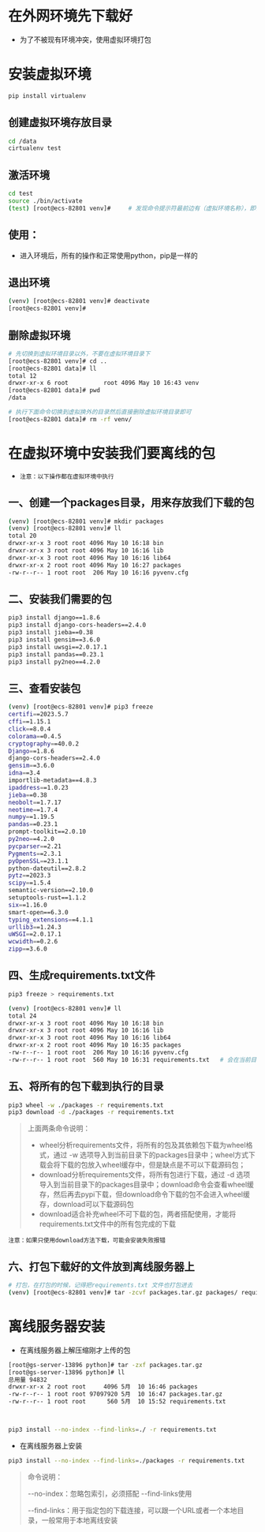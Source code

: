# 在外网环境先下载好

- 为了不被现有环境冲突，使用虚拟环境打包

# 安装虚拟环境

```bash
pip install virtualenv
```

## 创建虚拟环境存放目录

```bash
cd /data
cirtualenv test
```

## 激活环境

```bash
cd test
source ./bin/activate
(test) [root@ecs-82801 venv]#     # 发现命令提示符最前边有（虚拟环境名称），即代表进入到了虚拟环境
```

## 使用：

- 进入环境后，所有的操作和正常使用python，pip是一样的

## 退出环境

```bash
(venv) [root@ecs-82801 venv]# deactivate 
[root@ecs-82801 venv]#
```

## 删除虚拟环境

```bash
# 先切换到虚拟环境目录以外，不要在虚拟环境目录下
[root@ecs-82801 venv]# cd ..
[root@ecs-82801 data]# ll
total 12
drwxr-xr-x 6 root          root 4096 May 10 16:43 venv
[root@ecs-82801 data]# pwd
/data

# 执行下面命令切换到虚拟换外的目录然后直接删除虚拟环境目录即可
[root@ecs-82801 data]# rm -rf venv/
```



# 在虚拟环境中安装我们要离线的包

- `注意：以下操作都在虚拟环境中执行`

## 一、创建一个packages目录，用来存放我们下载的包

```bash
(venv) [root@ecs-82801 venv]# mkdir packages
(venv) [root@ecs-82801 venv]# ll
total 20
drwxr-xr-x 3 root root 4096 May 10 16:18 bin
drwxr-xr-x 3 root root 4096 May 10 16:16 lib
drwxr-xr-x 3 root root 4096 May 10 16:16 lib64
drwxr-xr-x 2 root root 4096 May 10 16:27 packages
-rw-r--r-- 1 root root  206 May 10 16:16 pyvenv.cfg
```

## 二、安装我们需要的包

```bash
pip3 install django==1.8.6
pip3 install django-cors-headers==2.4.0
pip3 install jieba==0.38
pip3 install gensim==3.6.0
pip3 install uwsgi==2.0.17.1
pip3 install pandas==0.23.1
pip3 install py2neo==4.2.0
```

## 三、查看安装包

```bash
(venv) [root@ecs-82801 venv]# pip3 freeze
certifi==2023.5.7
cffi==1.15.1
click==8.0.4
colorama==0.4.5
cryptography==40.0.2
Django==1.8.6
django-cors-headers==2.4.0
gensim==3.6.0
idna==3.4
importlib-metadata==4.8.3
ipaddress==1.0.23
jieba==0.38
neobolt==1.7.17
neotime==1.7.4
numpy==1.19.5
pandas==0.23.1
prompt-toolkit==2.0.10
py2neo==4.2.0
pycparser==2.21
Pygments==2.3.1
pyOpenSSL==23.1.1
python-dateutil==2.8.2
pytz==2023.3
scipy==1.5.4
semantic-version==2.10.0
setuptools-rust==1.1.2
six==1.16.0
smart-open==6.3.0
typing_extensions==4.1.1
urllib3==1.24.3
uWSGI==2.0.17.1
wcwidth==0.2.6
zipp==3.6.0
```

## 四、生成requirements.txt文件

```bash
pip3 freeze > requirements.txt

(venv) [root@ecs-82801 venv]# ll
total 24
drwxr-xr-x 3 root root 4096 May 10 16:18 bin
drwxr-xr-x 3 root root 4096 May 10 16:16 lib
drwxr-xr-x 3 root root 4096 May 10 16:16 lib64
drwxr-xr-x 2 root root 4096 May 10 16:35 packages
-rw-r--r-- 1 root root  206 May 10 16:16 pyvenv.cfg
-rw-r--r-- 1 root root  560 May 10 16:31 requirements.txt   # 会在当前目录下生成该文件
```

## 五、将所有的包下载到执行的目录

```bash
pip3 wheel -w ./packages -r requirements.txt
pip3 download -d ./packages -r requirements.txt
```

> 上面两条命令说明：
>
> - wheel分析requirements文件，将所有的包及其依赖包下载为wheel格式，通过 -w 选项导入到当前目录下的packages目录中；wheel方式下载会将下载的包放入wheel缓存中，但是缺点是不可以下载源码包；
> - download分析requirements文件，将所有包进行下载，通过 -d 选项导入到当前目录下的packages目录中；download命令会查看wheel缓存，然后再去pypi下载，但download命令下载的包不会进入wheel缓存，download可以下载源码包
> - download适合补充wheel不可下载的包，两者搭配使用，才能将requirements.txt文件中的所有包完成的下载

`注意：如果只使用download方法下载，可能会安装失败报错`

## 六、打包下载好的文件放到离线服务器上

```bash
# 打包，在打包的时候，记得把requirements.txt 文件也打包进去
(venv) [root@ecs-82801 venv]# tar -zcvf packages.tar.gz packages/ requirements.txt 
```

# 离线服务器安装

- 在离线服务器上解压缩刚才上传的包

```bash
[root@gs-server-13896 python]# tar -zxf packages.tar.gz 
[root@gs-server-13896 python]# ll
总用量 94832
drwxr-xr-x 2 root root     4096 5月  10 16:46 packages
-rw-r--r-- 1 root root 97097920 5月  10 16:47 packages.tar.gz
-rw-r--r-- 1 root root      560 5月  10 15:52 requirements.txt



pip3 install --no-index --find-links=./ -r requirements.txt
```

- 在离线服务器上安装

```bash
pip3 install --no-index --find-links=./packages -r requirements.txt
```

> 命令说明：
>
> --no-index：忽略包索引，必须搭配 --find-links使用
>
> --find-links：用于指定包的下载连接，可以跟一个URL或者一个本地目录，一般常用于本地离线安装